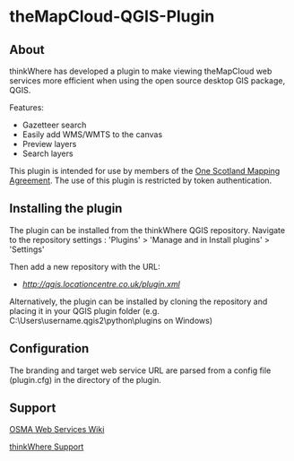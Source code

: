 # theMapCloud-QGIS-Plugin

## About 

thinkWhere has developed a plugin to make viewing theMapCloud web services more efficient when using the open source desktop GIS package, QGIS.

Features:
- Gazetteer search
- Easily add WMS/WMTS to the canvas
- Preview layers
- Search layers

This plugin is intended for use by members of the [One Scotland Mapping Agreement](https://www.ordnancesurvey.co.uk/business-and-government/public-sector/mapping-agreements/one-scotland-mapping-agreement.html). The use of this plugin is restricted by token authentication. 

## Installing the plugin

The plugin can be installed from the thinkWhere QGIS repository. Navigate to the repository settings :  'Plugins' > 'Manage and in Install plugins' > 'Settings'  

Then add a new repository with the URL:

- *http://qgis.locationcentre.co.uk/plugin.xml*

Alternatively, the plugin can be installed by cloning the repository and placing it in your QGIS plugin folder (e.g. C:\Users\username\.qgis2\python\plugins on Windows)

## Configuration

The branding and target web service URL are parsed from a config file (plugin.cfg) in the directory of the plugin.

## Support

[OSMA Web Services Wiki](http://wms.locationcentre.co.uk/wiki/index.php/OSMA_Web_Services)

[thinkWhere Support](http://support.thinkwhere.com/)




